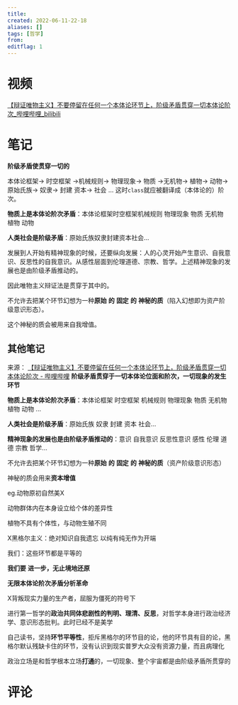 ```yaml
---
title: 
created: 2022-06-11-22-18
aliases: []
tags: [哲学]
from: 
editflag: 1
---
```


# 视频
[【辩证唯物主义】不要停留在任何一个本体论环节上，阶级矛盾贯穿一切本体论阶次_哔哩哔哩_bilibili](https://www.bilibili.com/video/BV1vY4y137uB?spm_id_from=333.1007.top_right_bar_window_history.content.click&vd_source=8e43b8da5e07eef6f57edcd950d3b1d3)

# 笔记
**阶级矛盾使贯穿一切的**

本体论框架-> 时空框架 ->机械规则-> 物理现象-> 物质 ->无机物-> 植物-> 动物-> 原始氏族-> 奴隶-> 封建 资本-> 社会 ...
这时`class`就应被翻译成（本体论的）阶次。

**物质上是本体论阶次矛盾**：本体论框架时空框架机械规则 物理现象 物质 无机物 植物 动物

**人类社会是阶级矛盾**：原始氏族奴隶封建资本社会...

发展到人开始有精神现象的时候，还要纵向发展：人的心灵开始产生意识、自我意识、反思性的自我意识。从感性层面到伦理道德、宗教、哲学。上述精神现象的发展也是由阶级矛盾推动的。

因此唯物主义辩证法是贯穿于其中的。

不允许去把某个环节幻想为一种**原始** **的** **固定** **的** **神秘的质**（陷入幻想即为资产阶级意识形态）。

这个神秘的质会被用来自我增值。
## 其他笔记
来源：
[【辩证唯物主义】不要停留在任何一个本体论环节上，阶级矛盾贯穿一切本体论阶次 - 哔哩哔哩](https://www.bilibili.com/read/cv17020795?from=note)
**阶级矛盾贯穿于一切本体论位面和阶次，一切现象的发生环节**

**物质上是本体论阶次矛盾**：本体论框架 时空框架 机械规则 物理现象 物质 无机物 植物 动物 ...

**人类社会是阶级矛盾**：原始氏族 奴隶 封建 资本 社会...

**精神现象的发展也是由阶级矛盾推动的**：意识 自我意识 反思性意识 感性 伦理 道德 宗教 哲学...

不允许去把某个环节幻想为一种**原始** **的** **固定** **的** **神秘的质**（资产阶级意识形态）

神秘的质会用来**资本增值**

eg.动物原初自然美X

动物群体内在本身设立给个体的差异性

植物不具有个体性，与动物生殖不同

X黑格尔主义：绝对知识自我遗忘 以纯有纯无作为开端

我们：这些环节都是平等的

**我们要** **进一步，无止境地还原**

**无限本体论阶次矛盾分析革命**

X背叛现实力量的生产者，屈服为僵死的符号下

进行第一哲学的**政治共同体悲剧性的判明、理清、反思**，对哲学本身进行政治经济学、意识形态批判。此时已经不是美学

自己读书，坚持**环节平等性**，拒斥黑格尔的环节目的论，他的环节具有目的论，黑格尔默认残缺卡住的环节，没有认识到现实普罗大众没有资源力量，而且病理化

政治立场是和哲学根本立场**打通**的，一切现象、整个宇宙都是由阶级矛盾所贯穿的
# 评论


